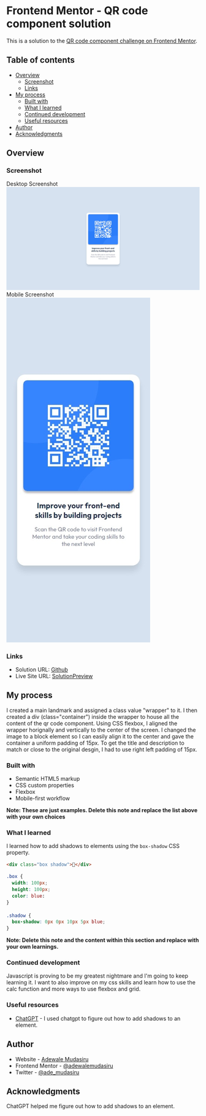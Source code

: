 # Frontend Mentor - QR code component solution

This is a solution to the [QR code component challenge on Frontend Mentor](https://www.frontendmentor.io/challenges/qr-code-component-iux_sIO_H).

## Table of contents

- [Overview](#overview)
  - [Screenshot](#screenshot)
  - [Links](#links)
- [My process](#my-process)
  - [Built with](#built-with)
  - [What I learned](#what-i-learned)
  - [Continued development](#continued-development)
  - [Useful resources](#useful-resources)
- [Author](#author)
- [Acknowledgments](#acknowledgments)

## Overview

### Screenshot

Desktop Screenshot
![Desktop Screenshot](./screenshots/qrcode%20desktop.jpeg)
Mobile Screenshot <br />
![Mobile Screenshot](./screenshots/qrcode%20mobile.jpeg)

### Links

- Solution URL: [Github](https://github.com/adewalemudasiru/QR-Code-Component)
- Live Site URL: [SolutionPreview](https://adewalemudasiru.github.io/QR-Code-Component/)

## My process

I created a main landmark and assigned a class value "wrapper" to it. I then created a div (class="container") inside the wrapper to house all the content of the qr code component. Using CSS flexbox, I aligned the wrapper horignally and vertically to the center of the screen. I changed the image to a block element so I can easily align it to the center and gave the container a uniform padding of 15px. To get the title and description to match or close to the original desgin, I had to use right left padding of 15px.

### Built with

- Semantic HTML5 markup
- CSS custom properties
- Flexbox
- Mobile-first workflow

**Note: These are just examples. Delete this note and replace the list above with your own choices**

### What I learned

I learned how to add shadows to elements using the `box-shadow` CSS property.

```html
<div class="box shadow">🎉</div>
```
```css
.box {
  width: 100px;
  height: 100px;
  color: blue:
}

.shadow {
  box-shadow: 0px 0px 10px 5px blue;
}
```

**Note: Delete this note and the content within this section and replace with your own learnings.**

### Continued development

Javascript is proving to be my greatest nightmare and I'm going to keep learning it. I want to also improve on my css skills and learn how to use the calc function and more ways to use flexbox and grid.

### Useful resources

- [ChatGPT](https://openai.com/chatgpt/) - I used chatgpt to figure out how to add shadows to an element.

## Author

- Website - [Adewale Mudasiru](https://www.your-site.com)
- Frontend Mentor - [@adewalemudasiru](https://www.frontendmentor.io/profile/adewalemudasiru)
- Twitter - [@ade_mudasiru](https://www.twitter.com/ade_mudasiru)

## Acknowledgments

ChatGPT helped me figure out how to add shadows to an element.